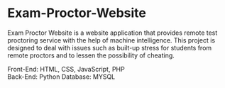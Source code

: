 # Exam-Proctor-Website
 Exam Proctor Website is a website application that provides remote test proctoring service with the help of machine intelligence. This project is designed to deal with issues such as built-up stress for students from remote proctors and to lessen the possibility of cheating.

Front-End: HTML, CSS, JavaScript, PHP  
Back-End: Python 
Database: MYSQL




